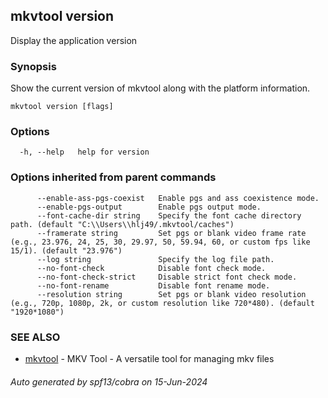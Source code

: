 ## mkvtool version

Display the application version

### Synopsis

Show the current version of mkvtool along with the platform information.

```
mkvtool version [flags]
```

### Options

```
  -h, --help   help for version
```

### Options inherited from parent commands

```
      --enable-ass-pgs-coexist   Enable pgs and ass coexistence mode.
      --enable-pgs-output        Enable pgs output mode.
      --font-cache-dir string    Specify the font cache directory path. (default "C:\\Users\\hlj49/.mkvtool/caches")
      --framerate string         Set pgs or blank video frame rate (e.g., 23.976, 24, 25, 30, 29.97, 50, 59.94, 60, or custom fps like 15/1). (default "23.976")
      --log string               Specify the log file path.
      --no-font-check            Disable font check mode.
      --no-font-check-strict     Disable strict font check mode.
      --no-font-rename           Disable font rename mode.
      --resolution string        Set pgs or blank video resolution (e.g., 720p, 1080p, 2k, or custom resolution like 720*480). (default "1920*1080")
```

### SEE ALSO

* [mkvtool](mkvtool.md)	 - MKV Tool - A versatile tool for managing mkv files

###### Auto generated by spf13/cobra on 15-Jun-2024
